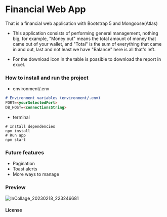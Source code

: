 # Financial Web App
That is a financial web application with Bootstrap 5 and Mongoose(Atlas)

- This application consists of performing general management, nothing big, for example, "Money out" means the total amount of money that came out of your wallet, and "Total" is the sum of everything that came in and out, last and not least we have "Balance" here is all that's left.

- For the download icon in the table is possible to download the report in excel.

### How to install and run the project

- environment/.env
```markdown
# Environment variables (environment/.env)
PORT=<yourSelectedPort>
DB_HOST=<connectionsString>
```
- terminal
```
# Install dependencies
npm install
# Run app
npm start
```
### Future features
- Pagination
- Toast alerts
- More ways to manage

### Preview
![InCollage_20230218_223246681](https://user-images.githubusercontent.com/112980693/219902613-42660d35-8037-4887-8a2a-9359ebeda57d.jpg)

#### License
